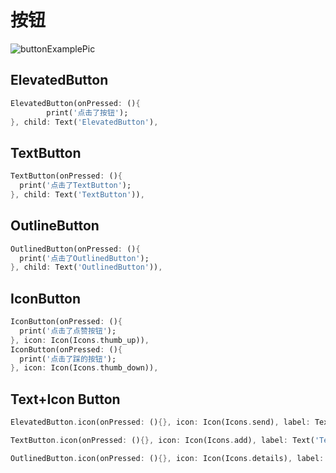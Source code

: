 # 按钮

![buttonExamplePic]()

## ElevatedButton

```dart
ElevatedButton(onPressed: (){
        print('点击了按钮');
}, child: Text('ElevatedButton'),
```

## TextButton

```dart
TextButton(onPressed: (){
  print('点击了TextButton');
}, child: Text('TextButton')),
```

## OutlineButton

```dart
OutlinedButton(onPressed: (){
  print('点击了OutlinedButton');
}, child: Text('OutlinedButton')),
```

## IconButton

```dart
IconButton(onPressed: (){
  print('点击了点赞按钮');
}, icon: Icon(Icons.thumb_up)),
IconButton(onPressed: (){
  print('点击了踩的按钮');
}, icon: Icon(Icons.thumb_down)),
```

## Text+Icon Button

```dart
ElevatedButton.icon(onPressed: (){}, icon: Icon(Icons.send), label: Text('ElevatedButton')),

TextButton.icon(onPressed: (){}, icon: Icon(Icons.add), label: Text('TextButton')),

OutlinedButton.icon(onPressed: (){}, icon: Icon(Icons.details), label: Text('OutlinedButton')),
```

